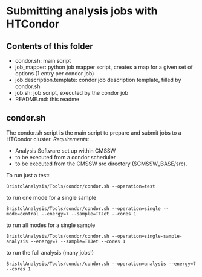 # Submitting analysis jobs with HTCondor

## Contents of this folder
 - condor.sh: main script
 - job_mapper: python job mapper script, creates a map for a given set of options (1 entry per condor job)
 - job.description.template: condor job description template, filled by condor.sh
 - job.sh: job script, executed by the condor job
 - README.md: this readme
 
## condor.sh
The condor.sh script is the main script to prepare and submit jobs to a HTCondor cluster.
*Requirements*: 
 - Analysis Software set up within CMSSW
 - to be executed from a condor scheduler
 - to be executed from the CMSSW src directory ($CMSSW_BASE/src).
 
To run just a test:
```shell
BristolAnalysis/Tools/condor/condor.sh --operation=test
```
to run one mode for a single sample
```shell
BristolAnalysis/Tools/condor/condor.sh --operation=single --mode=central --energy=7 --sample=TTJet --cores 1
```
to run all modes for a single sample
```shell
BristolAnalysis/Tools/condor/condor.sh --operation=single-sample-analysis --energy=7 --sample=TTJet --cores 1
```
to run the full analysis (many jobs!)
```shell
BristolAnalysis/Tools/condor/condor.sh --operation=analysis --energy=7 --cores 1
```